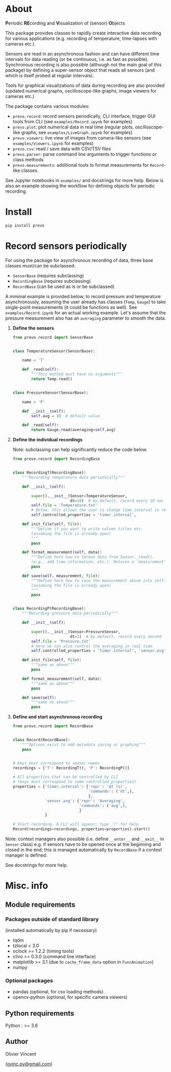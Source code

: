 About
=====

**P**eriodic **RE**cording and **V**isualization of (sensor) **O**bjects

This package provides classes to rapidly create interactive data recording for various applications (e.g. recording of temperature, time-lapses with cameras etc.).

Sensors are read in an asynchronous fashion and can have different time intervals for data reading (or be continuous, i.e. as fast as possible). Synchronous recording is also possible (although not the main goal of this package) by defining a super-sensor object that reads all sensors (and which is itself probed at regular intervals).

Tools for graphical visualizations of data during recording are also provided (updated numerical graphs, oscilloscope-like graphs, image viewers for cameras etc.)

The package contains various modules:

- `prevo.record`: record sensors periodically, CLI interface, trigger GUI tools from CLI (see `examples/Record.ipynb` for examples)
- `prevo.plot`: plot numerical data in real time (regular plots, oscilloscope-like graphs, see `examples/LiveGraph.ipynb` for examples)
- `prevo.viewers`: live view of images from camera-like sensors (see `examples/Viewers.ipynb` for examples)
- `prevo.csv`: read / save data with CSV/TSV files
- `prevo.parser`: parse command line arguments to trigger functions or class methods
- `prevo.measurements`: additional tools to format measurements for `Record`-like classes.

See Jupyter notebooks in `examples/` and docstrings for more help. Below is also an example showing the workflow for defining objects for periodic recording.


Install
=======

```bash
pip install prevo
```


Record sensors periodically
===========================

For using the package for asynchronous recording of data, three base classes must/can be subclassed:
- `SensorBase` (requires subclassing)
- `RecordingBase` (requires subclassing)
- `RecordBase` (can be used as is or be subclassed)

A minimal example is provided below, to record pressure and temperature asynchronously, assuming the user already has classes (`Temp`, `Gauge`) to take single-point measurements (it could be functions as well). See `examples/Record.ipynb` for an actual working example. Let's assume that the pressure measurement also has an `averaging` parameter to smooth the data.

1) **Define the sensors**

    ```python
    from prevo.record import SensorBase


    class TemperatureSensor(SensorBase):

        name = 'T'

        def _read(self):
            """This method must have no arguments"""
            return Temp.read()


    class PressureSensor(SensorBase):

        name = 'P'

        def __init__(self):
            self.avg = 10  # default value

        def _read(self):
            return Gauge.read(averaging=self.avg)
    ```

1) **Define the individual recordings**

    Note: subclassing can help significantly reduce the code below.

    ```python
    from prevo.record import RecordingBase


    class RecordingT(RecordingBase):
        """Recording temperature data periodically"""

        def __init__(self):

            super().__init__(Sensor=TemperatureSensor,
                             dt=10)  # by default, record every 10 sec
            self.file = 'Temperature.txt'
            # Below, this allows the user to change time interval in real time
            self.controlled_properties = 'timer.interval',

        def init_file(self, file):
            """Define if you want to write column titles etc.
            (assuming the file is already open)
            """
            pass

        def format_measurement(self, data):
            """Define here how to format data from Sensor._read().
            (e.g., add time information, etc.). Returns a 'measurement'."""
            pass

        def save(self, measurement, file):
            """Define here how to save the measurement above into self.file.
            (assuming the file is already open)
            """
            pass


    class RecordingP(RecordingBase):
        """Recording pressure data periodically"""

        def __init__(self):

            super().__init__(Sensor=PressureSensor,
                             dt=1)  # by default, record every second
            self.file = 'Pressure.txt'
            # Here we can also control the averaging in real time
            self.controlled_properties = 'timer.interval', 'sensor.avg'

        def init_file(self, file):
            """same as above"""
            pass

        def format_measurement(self, data):
            """same as above"""
            pass

        def save(self):
            """same as above"""
            pass
    ```

1) **Define and start asynchronous recording**

    ```python
    from prevo.record import RecordBase


    class Record(RecordBase):
        """Options exist to add metadata saving or graphing"""
        pass


    # Keys must correspond to sensor names
    recordings = {'T': RecordingT(), 'P': RecordingP()}

    # All properties that can be controlled by CLI
    # (keys must correspond to some controlled_properties)
    properties = {'timer.interval': {'repr': 'Δt (s)',
                                     'commands': ('dt',),
                                     },
                  'sensor.avg': {'repr': 'Averaging',
                                 'commands': ('avg',),
                                 }
                  }

    # Start recording. A CLI will appear; type '?' for help
    Record(recordings=recordings, properties=properties).start()
    ```

Note: context managers also possible (i.e. define `__enter__` and `__exit__` in `Sensor` class) e.g. if sensors have to be opened once at the beginning and closed in the end; this is managed automatically by `RecordBase` if a context manager is defined.

See docstrings for more help.


Misc. info
==========

Module requirements
-------------------

### Packages outside of standard library

(installed automatically by pip if necessary)

- tqdm
- tzlocal < 3.0
- oclock >= 1.2.2 (timing tools)
- clivo >= 0.3.0 (command line interface)
- matplotlib >= 3.1 (due to `cache_frame_data` option in `FuncAnimation`)
- numpy

### Optional packages

- pandas (optional, for csv loading methods)
- opencv-python (optional, for specific camera viewers)


Python requirements
-------------------

Python : >= 3.6

Author
------

Olivier Vincent

(ovinc.py@gmail.com)
